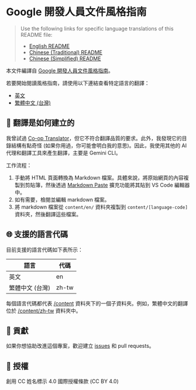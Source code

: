 # Google 開發人員文件風格指南

> Use the following links for specific language translations of this README file:
>
> - [English README](README.md)
> - [Chinese (Traditional) README](README.zh-tw.md)
> - [Chinese (Simplified) README](README.zh-cn.md)

本文件編譯自 [Google 開發人員文件風格指南](https://developers.google.com/style)。

若要開始閱讀風格指南，請使用以下連結查看特定語言的翻譯：

- [英文](content/en/index.md)
- [繁體中文 (台灣)](content/zh-tw/index.md)

## 🤖 翻譯是如何建立的

我曾試過 [Co-op Translator](https://github.com/Azure/co-op-translator)，但它不符合翻譯品質的要求。此外，我發現它的目錄結構有點奇怪 (如果你用過，你可能會明白我的意思)。因此，我使用其他的 AI 代理和翻譯工具來產生翻譯，主要是 Gemini CLI。

工作流程：

1. 手動將 HTML 頁面轉換為 Markdown 檔案。具體來說，將原始網頁的內容複製到剪貼簿，然後透過 [Markdown Paste](https://github.com/telesoho/vscode-markdown-paste-image) 擴充功能將其貼到 VS Code 編輯器中。
2. 如有需要，檢閱並編輯 markdown 檔案。
3. 將 markdown 檔案從 `content/en/` 資料夾複製到 `content/[language-code]` 資料夾，然後翻譯這些檔案。

## 🌐 支援的語言代碼

目前支援的語言代碼如下表所示：

| 語言 | 代碼 |
| ---------|------|
| 英文 | en |
| 繁體中文 (台灣) | zh-tw |

每個語言代碼都代表 [/content](content) 資料夾下的一個子資料夾。例如，繁體中文的翻譯位於 [/content/zh-tw](content/zh-tw/) 資料夾中。

## 🙌 貢獻

如果你想協助改進這個專案，歡迎建立 [issues](https://github.com/tech-writing-lab/style-guide/issues) 和 pull requests。

## 📜 授權

創用 CC 姓名標示 4.0 國際授權條款 (CC BY 4.0)
